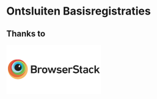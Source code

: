 # Ontsluiten Basisregistraties

## Thanks to
<a href="http://browserstack.com/"><img src="app/images/browserstack-logo-600x315.png" height="130" alt="BrowserStack Logo" /></a>
